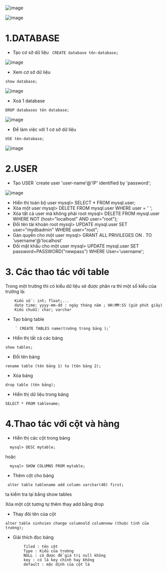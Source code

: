![image](https://user-images.githubusercontent.com/110179869/192216308-43b7e330-74b7-48a3-a70a-8968f892de76.png)

![image](https://user-images.githubusercontent.com/110179869/192228264-9ec0e241-fb65-4ea0-a559-fff48a7634e3.png)

# 1.DATABASE
- Tạo cơ sở dữ liệu
` CREATE database tên-database;`

![image](https://user-images.githubusercontent.com/110179869/192229002-2fc19fb6-ac4f-4a81-a6a9-6ee9515066f7.png)

- Xem cơ sở dữ liệu
 
` show database; `

![image](https://user-images.githubusercontent.com/110179869/192229038-883f78ff-e34d-42cf-8f1b-103d35315ae0.png)

- Xoá 1 database
 
`DROP databases tên database;`

![image](https://user-images.githubusercontent.com/110179869/192229622-999bae26-8347-4f50-8ea5-1c6ee0ee689d.png)

- Để làm việc với 1 cơ sở dữ liệu
 
`USE tên-database;`

![image](https://user-images.githubusercontent.com/110179869/192230183-16ec94b3-cc77-4e49-bec1-01883a30b0d0.png)

# 2.USER
- Tạo USER
`create user 'user-name'@'IP' identified by 'password';

![image](https://user-images.githubusercontent.com/110179869/192230667-98954572-9da8-4dc2-8936-991a67d6b2c3.png)

- Hiển thị toàn bộ user
      mysql> SELECT * FROM mysql.user;
- Xóa một user
      mysql> DELETE FROM mysql.user WHERE user = ' ';
- Xóa tất cả user mà không phải root
      mysql> DELETE FROM mysql.user WHERE NOT (host="localhost" AND user="root");
- Đổi tên tài khoản root
      mysql> UPDATE mysql.user SET user="mydbadmin" WHERE user="root";
- Gán quyền cho một user
      mysql> GRANT ALL PRIVILEGES ON *.* TO 'username'@'localhost'
- Đổi mật khẩu cho một user
      mysql> UPDATE mysql.user SET password=PASSWORD("newpass") WHERE User='username';
# 3. Các thao tác với table
Trong một trường thì có kiểu dữ liệu sẽ được phân ra thì một số kiểu của trường là:
```
    Kiểu số : int; float;...
    date time: yyyy-mm-dd : ngày tháng năm ; HH:MM:SS (giờ phút giây)
    Kiểu chuỗi: char; varchar
```
- Tạo bảng table

       ` CREATE TABLES name(trường trong bảng );`
- Hiển thị tất cả các bảng

`show tables;`

- Đổi tên bảng

`rename table (tên bảng 1) to (tên bảng 2);`

-  Xóa bảng

`drop table (tên bảng);`

- Hiển thị dữ liệu trong bảng

`SELECT * FROM tablename;`

# 4.Thao tác với cột và hàng
- Hiển thị các cột trong bảng

`  mysql> DESC mytable;`

hoặc

`  mysql> SHOW COLUMNS FROM mytable;`

- Thêm cột cho bảng

` alter table tablename add column varchar(40) first;`

ta kiểm tra lại bằng show tables

Xóa một cột tương tự thêm thay add bằng drop

- Thay đôi tên của cột

`alter table sinhvien change columnold columnnew (thuộc tính của trường);`

- Giải thích đọc bảng
```
        filed : tên cột
        Type : Kiểu của trường
        NULL : có được để giá trị null không
        key : có là key chính hay không
        default : mặc định của cột là
```
